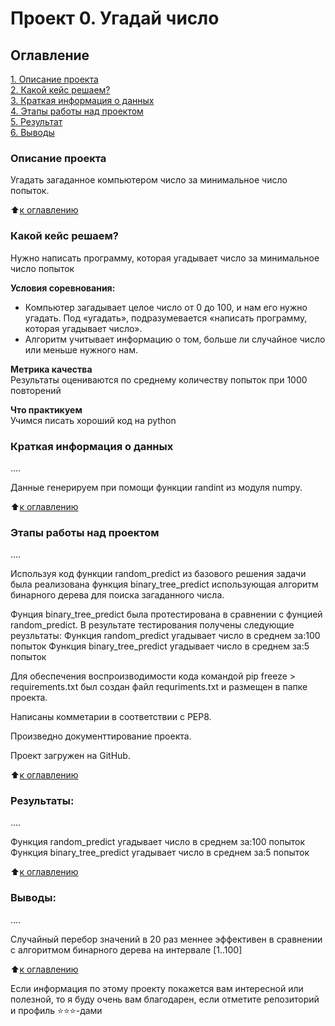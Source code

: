 # Проект 0. Угадай число

## Оглавление  
[1. Описание проекта](.README.md#Описание-проекта)  
[2. Какой кейс решаем?](.README.md#Какой-кейс-решаем)  
[3. Краткая информация о данных](.README.md#Краткая-информация-о-данных)  
[4. Этапы работы над проектом](.README.md#Этапы-работы-над-проектом)  
[5. Результат](.README.md#Результат)    
[6. Выводы](.README.md#Выводы) 

### Описание проекта    
Угадать загаданное компьютером число за минимальное число попыток.

:arrow_up:[к оглавлению](_)


### Какой кейс решаем?    
Нужно написать программу, которая угадывает число за минимальное число попыток

**Условия соревнования:**  
- Компьютер загадывает целое число от 0 до 100, и нам его нужно угадать. Под «угадать», подразумевается «написать программу, которая угадывает число».
- Алгоритм учитывает информацию о том, больше ли случайное число или меньше нужного нам.

**Метрика качества**     
Результаты оцениваются по среднему количеству попыток при 1000 повторений

**Что практикуем**     
Учимся писать хороший код на python


### Краткая информация о данных
....

Данные генерируем при помощи функции randint из модуля numpy.
   
:arrow_up:[к оглавлению](.README.md#Оглавление)


### Этапы работы над проектом  
....

Используя код функции random_predict из базового решения задачи была реализована функция binary_tree_predict использующая алгоритм бинарного дерева для поиска загаданного числа.

Фунция binary_tree_predict была протестирована в сравнении с фунцией random_predict. В результате тестирования получены следующие реузльтаты:
Функция random_predict угадывает число в среднем за:100 попыток
Функция binary_tree_predict угадывает число в среднем за:5 попыток

Для обеспечения воспроизводимости кода командой pip freeze > requirements.txt был создан файл requriments.txt и размещен в папке проекта.

Написаны комметарии в соответствии с PEP8.

Произведно документтирование проекта.

Проект загружен на GitHub.

:arrow_up:[к оглавлению](.README.md#Оглавление)


### Результаты:  
....

Функция random_predict угадывает число в среднем за:100 попыток
Функция binary_tree_predict угадывает число в среднем за:5 попыток

:arrow_up:[к оглавлению](.README.md#Оглавление)


### Выводы:  
....

Случайный перебор значений в 20 раз меннее эффективен в сравнении с алгоритмом бинарного дерева на интервале [1..100]

:arrow_up:[к оглавлению](.README.md#Оглавление)


Если информация по этому проекту покажется вам интересной или полезной, то я буду очень вам благодарен, если отметите репозиторий и профиль ⭐️⭐️⭐️-дами
